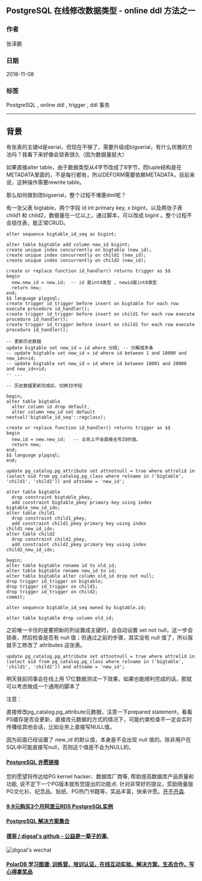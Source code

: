 ## PostgreSQL 在线修改数据类型 - online ddl 方法之一  
                                                                             
### 作者                                                                             
张泽鹏                                                                             
                                                                             
### 日期                                                                             
2018-11-08                                                                          
                                                                             
### 标签                                                                             
PostgreSQL , online ddl , trigger , ddl 事务              
                                                                             
----                                                                             
                                                                             
## 背景        
有张表的主键id是serial，但现在不够了，需要升级成bigserial，有什么优雅的方法吗？我看下来好像会锁表很久（因为数据量挺大）  
  
如果直接alter table，由于数据类型从4字节改成了8字节，而tuple结构是在METADATA里面的，不是每行都有，所以DEFORM需要依赖METADATA，目前来说，这种操作需要rewrite table。  
  
那么如何做到改bigserial，整个过程不堵塞dml呢？  
  
  
有一张父表 bigtable，两个字段 id int primary key, x bigint，以及两张子表 child1 和 child2，数据量在一亿以上，通过脚本，可以改成 bigint 。整个过程不会锁住表，能正常CRUD。  
  
```  
alter sequence bigtable_id_seq as bigint;  
  
alter table bigtable add column new_id bigint;  
create unique index concurrently on bigtable (new_id);  
create unique index concurrently on child1 (new_id);  
create unique index concurrently on child2 (new_id);  
  
create or replace function id_handler() returns trigger as $$  
begin  
  new.new_id = new.id;  -- id 是int4类型 , newid是int8类型   
  return new;  
end;  
$$ language plpgsql;  
create trigger id_trigger before insert on bigtable for each row execute procedure id_handler();  
create trigger id_trigger before insert on child1 for each row execute procedure id_handler();  
create trigger id_trigger before insert on child2 for each row execute procedure id_handler();  
  
-- 更新历史数据  
update bigtable set new_id = id where 分段; -- 分解成多条  
-- update bigtable set new_id = id where id between 1 and 10000 and new_id<>id;  
-- update bigtable set new_id = id where id between 10001 and 20000 and new_id<>id;  
-- ...  
  
-- 历史数据更新完成后，切换ID字段  
  
begin;  
alter table bigtable  
  alter column id drop default,  
  alter column new_id set default nextval('bigtable_id_seq'::regclass);  
  
create or replace function id_handler() returns trigger as $$  
begin  
  new.id = new.new_id;   -- 业务上不会直接去写ID的值。  
  return new;  
end;  
$$ language plpgsql;  
end;  
  
update pg_catalog.pg_attribute set attnotnull = true where attrelid in (select oid from pg_catalog.pg_class where relname in ('bigtable', 'child1', 'child2')) and attname = 'new_id';  
  
alter table bigtable  
  drop constraint bigtable_pkey,  
  add constraint bigtable_pkey primary key using index bigtable_new_id_idx;  
alter table child1  
  drop constraint child1_pkey,  
  add constraint child1_pkey primary key using index child1_new_id_idx;  
alter table child2  
  drop constraint child2_pkey,  
  add constraint child2_pkey primary key using index child2_new_id_idx;  
  
begin;  
alter table bigtable rename id to old_id;  
alter table bigtable rename new_id to id;  
alter table bigtable alter column old_id drop not null;  
drop trigger id_trigger on bigtable;  
drop trigger id_trigger on child1;  
drop trigger id_trigger on child2;  
commit;  
  
alter sequence bigtable_id_seq owned by bigtable.id;  
  
alter table bigtable drop column old_id;  
```  
  
之前唯一卡住的是要把新的列设置成主键时，会自动设置 set not null，这一步会锁表，然后检查是否有 null 值；但通过之前的步骤，其实没有 null 值了，所以我就手工修改了 attributes 这张表。  
  
```  
update pg_catalog.pg_attribute set attnotnull = true where attrelid in (select oid from pg_catalog.pg_class where relname in ('bigtable', 'child1', 'child2')) and attname = 'new_id';  
```  
  
明天我前同事会在线上用 17亿数据测试一下效果，如果也能顺利完成的话，那就可以考虑做成一个通用的脚本了  
  
注意：  
  
直接修改pg_catalog.pg_attribute元数据，注意一下prepared statement，看看PS缓存是否会更新，直接改元数据的方式的情况下，可能约束检查不一定会实时传播给其他会话，比如业务上直接写NULL值。  
  
因为前面已经设置了 new_id 的默认值，本身是不会出现 null 值的。除非用户在SQL中可能直接写null，否则这个值是不会为NULL的。  
  
  
  
  
  
  
  
  
  
  
  
  
  
  
  
  
  
  
  
  
  
  
  
  
  
  
  
  
  
  
  
  
  
  
  
  
  
  
  
  
  
  
  
  
  
  
  
  
  
  
  
  
  
  
  
  
  
  
  
  
  
  
  
  
  
  
  
  
  
  
  
  
  
  
  
#### [PostgreSQL 许愿链接](https://github.com/digoal/blog/issues/76 "269ac3d1c492e938c0191101c7238216")
您的愿望将传达给PG kernel hacker、数据库厂商等, 帮助提高数据库产品质量和功能, 说不定下一个PG版本就有您提出的功能点. 针对非常好的提议，奖励限量版PG文化衫、纪念品、贴纸、PG热门书籍等，奖品丰富，快来许愿。[开不开森](https://github.com/digoal/blog/issues/76 "269ac3d1c492e938c0191101c7238216").  
  
  
#### [9.9元购买3个月阿里云RDS PostgreSQL实例](https://www.aliyun.com/database/postgresqlactivity "57258f76c37864c6e6d23383d05714ea")
  
  
#### [PostgreSQL 解决方案集合](https://yq.aliyun.com/topic/118 "40cff096e9ed7122c512b35d8561d9c8")
  
  
#### [德哥 / digoal's github - 公益是一辈子的事.](https://github.com/digoal/blog/blob/master/README.md "22709685feb7cab07d30f30387f0a9ae")
  
  
![digoal's wechat](../pic/digoal_weixin.jpg "f7ad92eeba24523fd47a6e1a0e691b59")
  
  
#### [PolarDB 学习图谱: 训练营、培训认证、在线互动实验、解决方案、生态合作、写心得拿奖品](https://www.aliyun.com/database/openpolardb/activity "8642f60e04ed0c814bf9cb9677976bd4")
  
